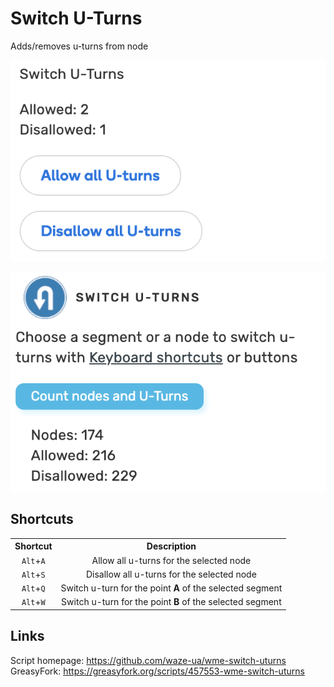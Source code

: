 # Switch U-Turns
Adds/removes u-turns from node

![](screenshot.png)

![](settings.png)

## Shortcuts

<table style="width:100%">
<tr>
  <th>Shortcut</th>
  <th>Description</th>
</tr>
<tr>
<td align='center'><code>Alt</code>+<code>A</code></td>
<td align='center'>Allow all u-turns for the selected node</td>
</tr>
<tr>
<td align='center'><code>Alt</code>+<code>S</code></td>
<td align='center'>Disallow all u-turns for the selected node</td>
</tr>
<tr>
<td align='center'><code>Alt</code>+<code>Q</code></td>
<td align='center'>Switch u-turn for the point <strong>A</strong> of the selected segment</td>
</tr>
<tr>
<td align='center'><code>Alt</code>+<code>W</code></td>
<td align='center'>Switch u-turn for the point <strong>B</strong> of the selected segment</td>
</tr>
</table>

## Links
Script homepage: https://github.com/waze-ua/wme-switch-uturns    
GreasyFork: https://greasyfork.org/scripts/457553-wme-switch-uturns
